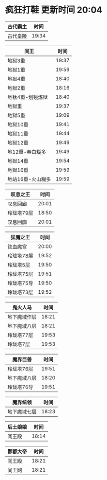 # 疯狂打鞋 更新时间 20:04

| 古代霸主   | 时间    |
|--------|-------|
| 古代皇陵 | 19:34 |

| 间王   | 时间    |
|--------|-------|
| 地狱3重 | 19:37 |
| 地狱1重 | 19:59 |
| 地狱4重 | 18:40 |
| 地狱2重 | 18:16 |
| 地钛4重-划镜炼狱 | 18:40 |
| 地狱重 | 19:37 |
| 地狱5重 | 19:09 |
| 地狱10重 | 19:41 |
| 地狱11重 | 19:44 |
| 地狱12重 | 19:49 |
| 地12重-春白糊多 | 19:49 |
| 地狱14重 | 19:54 |
| 地狱16重 | 19:59 |
| 地站16重-火山糊多 | 19:59 |

| 叹息之王   | 时间    |
|--------|-------|
| 叹息回廊 | 20:01 |
| 玲珑塔79层 | 18:50 |
| 叹息回廓 | 20:01 |

| 猛魔之王   | 时间    |
|--------|-------|
| 铁血魔宫 | 20:00 |
| 玲珑塔78层 | 19:52 |
| 玲珑塔5层 | 19:50 |
| 玲珑塔75层 | 19:51 |
| 玲珑塔75导 | 19:50 |
| 玲珑塔73层 | 19:52 |

| 鬼火人马   | 时间    |
|--------|-------|
| 地下魔域作层 | 18:21 |
| 地下魔域八层 | 18:21 |
| 玲珑塔77层 | 19:53 |
| 玲珑塔7层 | 19:53 |

| 魔界巨兽   | 时间    |
|--------|-------|
| 玲珑塔76层 | 19:51 |
| 地下魔域八层 | 18:20 |
| 玲珑塔76导 | 19:51 |

| 魔界统领   | 时间    |
|--------|-------|
| 地下魔域七层 | 18:23 |

| 后土娘娘   | 时间    |
|--------|-------|
| 阎王殿 | 18:14 |

| 酆都大帝   | 时间    |
|--------|-------|
| 阎王殿 | 18:21 |
| 间王网 | 18:21 |
